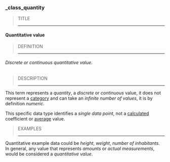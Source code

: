 ### _class_quantity



> TITLE
> 
> ------

#### Quantitative value



> DEFINITION
> 
> ------

###### Discrete or continuous quantitative value.



> DESCRIPTION
> 
> ------

This term represents a *quantity*, a *discrete* or *continuous* value, it does not represent a [category](_class_category) and can take an *infinite number of values*, it is by definition *numeric*.

This specific data type identifies a *single data point*, not a [calculated](_class_quantity_calculated) coefficient or [average](_class_quantity_averaged) value.



> EXAMPLES
> 
> ------

Quantitative example data could be *height*, *weight*, *number of inhabitants*. In general, any value that represents *amounts* or *actual measurements*, would be considered a *quantitative value*.